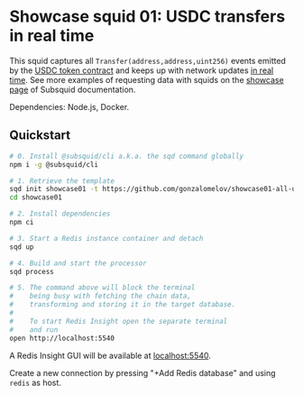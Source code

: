 # Showcase squid 01: USDC transfers in real time

This squid captures all `Transfer(address,address,uint256)` events emitted by the [USDC token contract](https://etherscan.io/address/0xa0b86991c6218b36c1d19d4a2e9eb0ce3606eb48) and keeps up with network updates [in real time](https://docs.subsquid.io/basics/unfinalized-blocks/). See more examples of requesting data with squids on the [showcase page](https://docs.subsquid.io/evm-indexing/configuration/showcase) of Subsquid documentation.

Dependencies: Node.js, Docker.

## Quickstart

```bash
# 0. Install @subsquid/cli a.k.a. the sqd command globally
npm i -g @subsquid/cli

# 1. Retrieve the template
sqd init showcase01 -t https://github.com/gonzalomelov/showcase01-all-usdc-transfers
cd showcase01

# 2. Install dependencies
npm ci

# 3. Start a Redis instance container and detach
sqd up

# 4. Build and start the processor
sqd process

# 5. The command above will block the terminal
#    being busy with fetching the chain data, 
#    transforming and storing it in the target database.
#
#    To start Redis Insight open the separate terminal
#    and run
open http://localhost:5540
```
A Redis Insight GUI will be available at [localhost:5540](http://localhost:5540).

Create a new connection by pressing "+Add Redis database" and using `redis` as host.